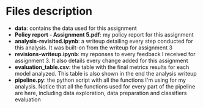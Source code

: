 # Files description

* **data**: contains the data used for this assignment
* **Policy report - Assignment 5.pdf**: my policy report for this assignment
* **analysis-revisited.ipynb**: a writeup detailing every step conducted for this analysis. It was built-on from the writeup for assignment 3
* **revisions-writeup.ipynb**: my reponses to every feedback I received for assignment 3. It also details every change added for this assignment
* **evaluation_table.csv**: the table with the final metrics results for each model analyzed. This table is also shown in the end the analysis writeup
* **pipeline.py**: the python script with all the functions I'm using for my analysis. Notice that all the functions used for every part of the pipeline are here, including data exploration, data preparation and classifiers evaluation

